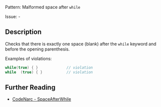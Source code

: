 Pattern: Malformed space after `while`

Issue: -

## Description

Checks that there is exactly one space (blank) after the `while` keyword and before the opening parenthesis.

Examples of violations:

``` groovy
while(true) { }             // violation
while  (true) { }           // violation
```

## Further Reading

* [CodeNarc - SpaceAfterWhile](http://codenarc.sourceforge.net/codenarc-rules-formatting.html#SpaceAfterWhile)